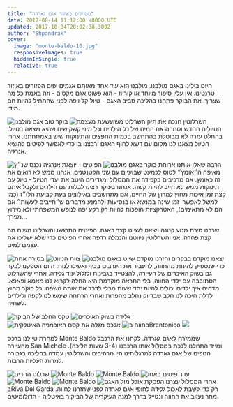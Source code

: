 ```yaml
---
title: "מטיילים באיזור אגם גארדה"
date: 2017-08-14 11:12:00 +0000 UTC
updated: 2017-10-04T20:02:38.300Z
author: "Shpandrak"
cover:
  image: "monte-baldo-10.jpg"
  responsiveImages: true
  hiddenInSingle: true
  relative: true
---
```


היום בילינו באגם מולבנו. מולבנו הוא עוד אחד מאותם אגמים יפים הפזורים באיזור טרנטינו. אין עליו סיפור מיוחד או קוריוז - הוא פשוט אגם מקסים - וזה באמת כל מה שצריך. את הבוקר פתחנו בהליכה סביב האגם - טיול קל ויפה לפני שהתחיל להיות חם מידי.

![](lake-molveno-1.jpg "בוקר טוב אגם מולבנו")
![](lake-molveno-12.jpg "השרלוט משועשעת מעצמה")
השרלוטין חנכה את תיק הטיולים החדש וסחבה את המים של כל הילדים וכל מיני קשקושים שהיא מצאה בטיול. בהחלט עזרה לא מבוטלת בהתחשב בכמות החפצים והתינוקות שיש באמתחתנו. אחרי הטיול מצאנו לנו מקום עם דשא לחוף האגם ורבצנו בו כדי לאפשר לפיטים להוציא אנרגיה.

![](lake-molveno-3.jpg "הפיטים - יוצאת אנרגיה נכנס שנ״ץ")
![](lake-molveno-5.jpg "ארוחת בוקר באגם מולבנו")
הרבה שאלו אותנו מאיפה ה״אומץ״ לטוס לכמעט שבועיים עם שני הקטנטנים. אנחנו ממש לא רואים את זה כאומץ. אם מרכיבים בקפידה את המסלול ומגדירים היטב את יעדי הטיול - טיול עם תינוקות ממש לא חייב להיות קשה. אנחנו בעיקר רצינו לבלות עם הילדים ולקבל איתם קצת זמן איכות מחוץ למרוץ של החיים. אם מתחשבים באילוצים בעת קביעת הלו״ז (כמו למשל לאפשר  זמן שינה במנשא או בנסיעות ולהמנע מדברים ש״חייבים לעשות״ אם הם לא מתאימים), האטרקציות הופכות להיות רק רקע יפה לנופש המשפחתי ולא מירוץ מפרך...

שכרנו סירת מנוע קטנה ויצאנו לשייט קצר באגם. הפיטים התרגשו והשרלוט משום מה קצת פחדה. אני והשרלוטין ניווטנו והנמלה רדפה אחרי הפיטים כדי שלא ישליכו את עצמם למים.

![](lake-molveno-4.jpg "בסירה אחת")
![](lake-molveno-8.jpg "צוות הניווט")
![](lake-molveno-11.jpg "שייט באגם מולבנו")
יצאנו מוקדם בבקרים וחזרנו מוקדם כדי שנספיק להינות מהחווה, להעביר את הערבים בכיף ואפילו לנוח. היום הספקנו לבקר גם בשוק האיכרים של העיירה, להצטייד בגבינות ולזלול עוד גלידה. אחרי שהשרלוט הסתובבה עם ילדי החווה, בלי התראה מוקדמת היא החלה לקרוא לנו מאמא ופאפא. מדהים איך ילדים יכולים להיות יחד שעות מבלי לדבר את אותה השפה. כל בוקר מחוץ לדלת חיכה לנו חלב שבדיוק נחלב מהפרות ואחרי הרתחה שימש לנו לקפה ולילדים לשתיה.

![](brentonico-2.jpg "טקס החלב של הבוקר")
![](brentonico-8.jpg "גלידה בשוק האיכרים")
![](brentonico-11.jpg "אלכס מגלה את קסם האוכמניה האיטלקית")
![](brentonico-13.jpg "בחווה בBrentonico")
![](brentonico-16.jpg)

למחרת טיילנו ברכס Monte Baldo שממזרח לאגם גארדה. לקחנו את הרכבל מהעיירה San Michele ומייד התחלנו ללכת במסלול אותו הרכבנו (3-4 שעות הליכה). הנופים של אגם גארדה למרגלותינו היו מרהיבים והשרלוטין עמדה בהליכה בגבורה למרות העליות הרבות.

![](monte-baldo-2.jpg "שרלוט ההרים")
![](monte-baldo-3.jpg "Monte Baldo")
![](monte-baldo-6.jpg "Monte Baldo")
![](monte-baldo-7.jpg "עדר פיטים באחו")
![](monte-baldo-10.jpg "Monte Baldo")
![](monte-baldo-12.jpg "Monte Baldo")
![](monte-baldo-8.jpg "הפסקת אוכל מול האגם")
אחרי המסלול עצרנו בRiva Del Garda רק כדי לשבת לאכול גלידה לחופי אגם גארדה לפני שחזרנו לחווה. מחר נעזוב את החווה ונטייל בדרך למנה העיקרית של הביקור באיטליה - הדולומיטים.
